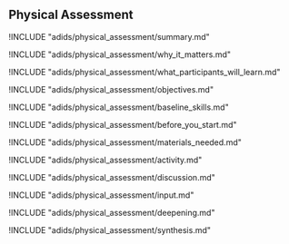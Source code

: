 
##  Physical Assessment

<!-- ![](content/images/physical_assessment.png "") -->

!INCLUDE "adids/physical_assessment/summary.md"

<!-- Why The Topic Matters -->

!INCLUDE "adids/physical_assessment/why_it_matters.md"

<!--  What Participants Will Learn -->

!INCLUDE "adids/physical_assessment/what_participants_will_learn.md"

<!-- Objectives {.sidebar} -->

!INCLUDE "adids/physical_assessment/objectives.md"

<!-- Baseline Skills -->

!INCLUDE "adids/physical_assessment/baseline_skills.md"

<!-- Before you Start -->

!INCLUDE "adids/physical_assessment/before_you_start.md"

<!-- Materials Needed [stub] -->

!INCLUDE "adids/physical_assessment/materials_needed.md"

<!--Activity [stub] {.activity} -->

!INCLUDE "adids/physical_assessment/activity.md"

<!--Discussion [stub] -->

!INCLUDE "adids/physical_assessment/discussion.md"

<!-- Input -->

!INCLUDE "adids/physical_assessment/input.md"

<!-- Deepening -->

!INCLUDE "adids/physical_assessment/deepening.md"

<!--Synthesis [stub] {.synthesis} -->

!INCLUDE "adids/physical_assessment/synthesis.md"
